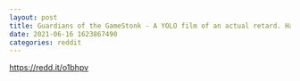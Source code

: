 ```yaml
--- 
layout: post 
title: Guardians of the GameStonk - A YOLO film of an actual retard. Have a good night! 
date: 2021-06-16 1623867490 
categories: reddit 
--- 
```

https://redd.it/o1bhpv